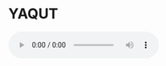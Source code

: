 <!DOCTYPE html>
<html lang="en">
<head>
    <meta charset="UTF-8">
    <meta name="viewport" content="width=device-width, initial-scale=1.0">
    <title>Audio Autoplay</title>
</head>
<body>
    <h1>YAQUT</h1>
    <audio autoplay controls>
        <source src="YAQYTS.mp3" type="audio/mpeg">
        Your browser does not support the audio element.
    </audio>
</body>
</html>
